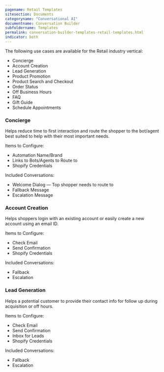 ```yaml
---
pagename: Retail Templates
sitesection: Documents
categoryname: "Conversational AI"
documentname: Conversation Builder
subfoldername: Templates
permalink: conversation-builder-templates-retail-templates.html
indicator: both
---
```


The following use cases are available for the Retail industry vertical:

- Concierge
- Account Creation
- Lead Generation
- Product Promotion
- Product Search and Checkout
- Order Status
- Off Business Hours
- FAQ
- Gift Guide
- Schedule Appointments

### Concierge

Helps reduce time to first interaction and route the shopper to the bot/agent best suited to help with their most important needs.

Items to Configure:

- Automation Name/Brand
- Links to Bots/Agents to Route to
- Shopify Credentials

Included Conversations:

- Welcome Dialog — Top shopper needs to route to
- Fallback Message
- Escalation Message

### Account Creation

Helps shoppers login with an existing account or easily create a new account using an email ID.

Items to Configure:

- Check Email
- Send Confirmation
- Shopify Credentials

Included Conversations:

- Fallback
- Escalation

### Lead Generation

Helps a potential customer to provide their contact info for follow up during acquisition or off hours.

Items to Configure:

- Check Email
- Send Confirmation
- Inbox for Leads
- Shopify Credentials

Included Conversations:

- Fallback
- Escalation
